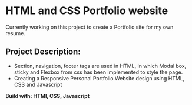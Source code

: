# HTML and CSS Portfolio website

Currently working on this project to create a Portfolio site for my own resume.

## Project Description:
- Section, navigation, footer tags are used in HTML, in which Modal box, sticky and Flexbox from css has been implemented to style the page.
- Creating a Responsive Personal Portfolio Website design using HTML, CSS and Javascript

**Build with: HTMl, CSS, Javascript**

